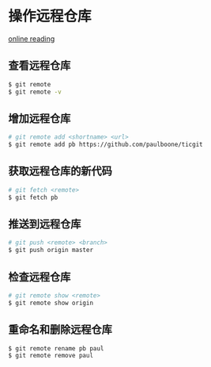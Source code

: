 # 操作远程仓库

[online reading](https://git-scm.com/book/en/v2/Git-Basics-Working-with-Remotes)

## 查看远程仓库
```sh
$ git remote
$ git remote -v
```

## 增加远程仓库
```sh
# git remote add <shortname> <url>
$ git remote add pb https://github.com/paulboone/ticgit
```

## 获取远程仓库的新代码
```sh
# git fetch <remote>
$ git fetch pb
```

## 推送到远程仓库
```sh
# git push <remote> <branch>
$ git push origin master
```

## 检查远程仓库
```sh
# git remote show <remote>
$ git remote show origin
```

## 重命名和删除远程仓库
```sh
$ git remote rename pb paul
$ git remote remove paul
```